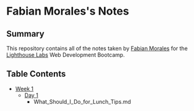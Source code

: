 # Fabian Morales's Notes
## Summary 
This repository contains all of the notes taken by [Fabian Morales](https://github.com/femorales7) for the [Lighthouse Labs](https://www.lighthouselabs.ca/) Web Development Bootcamp.
## Table Contents
* [Week 1](/Week_1)
  * [Day 1](/Week_1/Day_1)
    * What_Should_I_Do_for_Lunch_Tips.md
